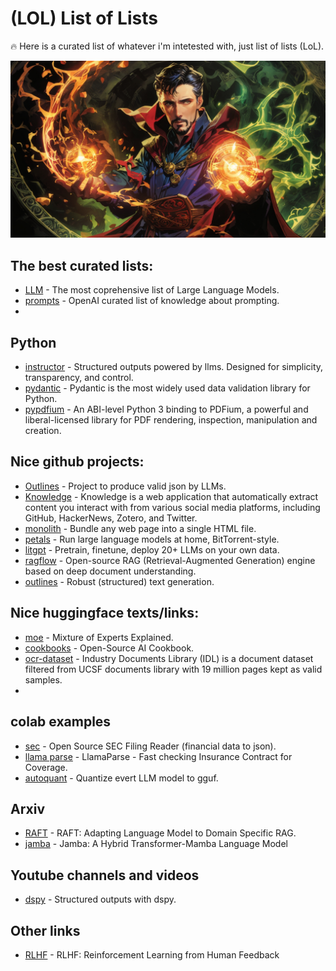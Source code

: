 # (LOL) List of Lists



🔥 Here is a curated list of whatever i'm intetested with, just list of lists (LoL).

![](resources/magic.jpg)

## The best curated lists:
- [LLM](https://github.com/Hannibal046/Awesome-LLM) - The most coprehensive list of Large Language Models.
- [prompts](https://github.com/openai/openai-cookbook/blob/main/articles/related_resources.md) - OpenAI curated list of knowledge about prompting.
- 

## Python
- [instructor](https://python.useinstructor.com/) - Structured outputs powered by llms. Designed for simplicity, transparency, and control.
- [pydantic](https://docs.pydantic.dev/latest/) - Pydantic is the most widely used data validation library for Python.
- [pypdfium](https://github.com/pypdfium2-team/pypdfium2) - An ABI-level Python 3 binding to PDFium, a powerful and liberal-licensed library for PDF rendering, inspection, manipulation and creation.

## Nice github projects:
- [Outlines](https://github.com/outlines-dev/outlines) - Project to produce valid json by LLMs.
- [Knowledge](https://github.com/raphaelsty/knowledge) - Knowledge is a web application that automatically extract content you interact with from various social media platforms, including GitHub, HackerNews, Zotero, and Twitter.
- [monolith](https://github.com/Y2Z/monolith) - Bundle any web page into a single HTML file.
- [petals](https://github.com/bigscience-workshop/petals) - Run large language models at home, BitTorrent-style.
- [litgpt](https://github.com/Lightning-AI/litgpt) - Pretrain, finetune, deploy 20+ LLMs on your own data.
- [ragflow](https://github.com/infiniflow/ragflow) - Open-source RAG (Retrieval-Augmented Generation) engine based on deep document understanding.
- [outlines](https://github.com/outlines-dev/outlines) - Robust (structured) text generation.

## Nice huggingface texts/links:
- [moe](https://huggingface.co/blog/moe) - Mixture of Experts Explained.
- [cookbooks](https://huggingface.co/learn/cookbook/index) - Open-Source AI Cookbook.
- [ocr-dataset](https://huggingface.co/datasets/pixparse/idl-wds) - Industry Documents Library (IDL) is a document dataset filtered from UCSF documents library with 19 million pages kept as valid samples.
- 

## colab examples
- [sec](https://colab.research.google.com/gist/virattt/04c9f7cc31e21f2f433906d27b84ed25/oss-sec-filing-reader.ipynb) - Open Source SEC Filing Reader (financial data to json).
- [llama parse](https://colab.research.google.com/gist/seldo/f6b3515db1f4dd7976d70d54054f6996/demo_insurance.ipynb) - LlamaParse - Fast checking Insurance Contract for Coverage.
- [autoquant](https://colab.research.google.com/drive/1b6nqC7UZVt8bx4MksX7s656GXPM-eWw4?usp=sharing#scrollTo=fD24jJxq7t3k) - Quantize evert LLM model to gguf.

## Arxiv
- [RAFT](https://arxiv.org/abs/2403.10131) - RAFT: Adapting Language Model to Domain Specific RAG.
- [jamba](https://arxiv.org/abs/2403.19887) - Jamba: A Hybrid Transformer-Mamba Language Model

## Youtube channels and videos
- [dspy](https://www.youtube.com/watch?v=tVw3CwrN5-8) - Structured outputs with dspy.

## Other links
 - [RLHF](https://huyenchip.com/2023/05/02/rlhf.html) - RLHF: Reinforcement Learning from Human Feedback
